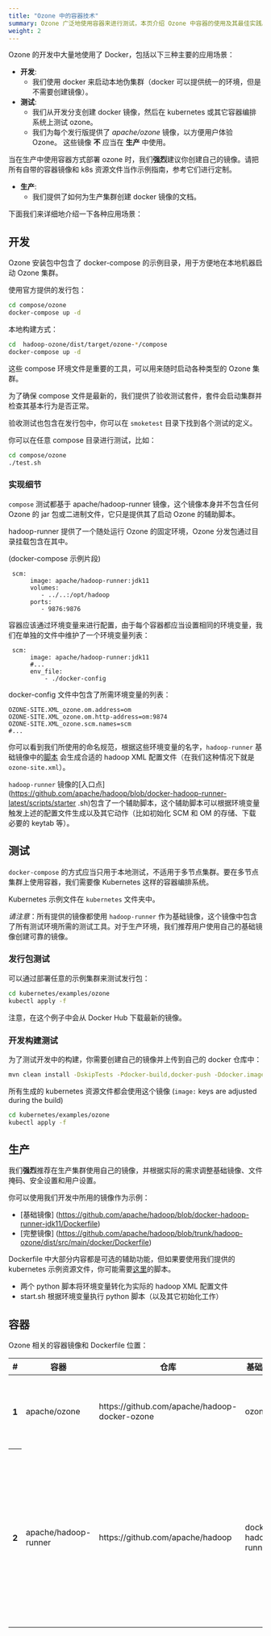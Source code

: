 ```yaml
---
title: "Ozone 中的容器技术"
summary: Ozone 广泛地使用容器来进行测试，本页介绍 Ozone 中容器的使用及其最佳实践。
weight: 2
---
```

<!---
  Licensed to the Apache Software Foundation (ASF) under one or more
  contributor license agreements.  See the NOTICE file distributed with
  this work for additional information regarding copyright ownership.
  The ASF licenses this file to You under the Apache License, Version 2.0
  (the "License"); you may not use this file except in compliance with
  the License.  You may obtain a copy of the License at

      http://www.apache.org/licenses/LICENSE-2.0

  Unless required by applicable law or agreed to in writing, software
  distributed under the License is distributed on an "AS IS" BASIS,
  WITHOUT WARRANTIES OR CONDITIONS OF ANY KIND, either express or implied.
  See the License for the specific language governing permissions and
  limitations under the License.
-->

Ozone 的开发中大量地使用了 Docker，包括以下三种主要的应用场景：

* __开发__:
     * 我们使用 docker 来启动本地伪集群（docker 可以提供统一的环境，但是不需要创建镜像）。
* __测试__:
     * 我们从开发分支创建 docker 镜像，然后在 kubernetes 或其它容器编排系统上测试 ozone。
     * 我们为每个发行版提供了 _apache/ozone_ 镜像，以方便用户体验 Ozone。
     这些镜像 __不__ 应当在 __生产__ 中使用。

<div class="alert alert-warning" role="alert">
当在生产中使用容器方式部署 ozone 时，我们<b>强烈</b>建议你创建自己的镜像。请把所有自带的容器镜像和 k8s 资源文件当作示例指南，参考它们进行定制。
</div>

* __生产__:
     * 我们提供了如何为生产集群创建 docker 镜像的文档。

下面我们来详细地介绍一下各种应用场景：

## 开发

Ozone 安装包中包含了 docker-compose 的示例目录，用于方便地在本地机器启动 Ozone 集群。

使用官方提供的发行包：

```bash
cd compose/ozone
docker-compose up -d
```

本地构建方式：

```bash
cd  hadoop-ozone/dist/target/ozone-*/compose
docker-compose up -d
```

这些 compose 环境文件是重要的工具，可以用来随时启动各种类型的 Ozone 集群。

为了确保 compose 文件是最新的，我们提供了验收测试套件，套件会启动集群并检查其基本行为是否正常。

验收测试也包含在发行包中，你可以在 `smoketest` 目录下找到各个测试的定义。

你可以在任意 compose 目录进行测试，比如：

```bash
cd compose/ozone
./test.sh
```

### 实现细节

`compose` 测试都基于 apache/hadoop-runner 镜像，这个镜像本身并不包含任何 Ozone 的 jar 包或二进制文件，它只是提供其了启动 Ozone 的辅助脚本。

hadoop-runner 提供了一个随处运行 Ozone 的固定环境，Ozone 分发包通过目录挂载包含在其中。

(docker-compose 示例片段)

```
 scm:
      image: apache/hadoop-runner:jdk11
      volumes:
         - ../..:/opt/hadoop
      ports:
         - 9876:9876

```

容器应该通过环境变量来进行配置，由于每个容器都应当设置相同的环境变量，我们在单独的文件中维护了一个环境变量列表：

```
 scm:
      image: apache/hadoop-runner:jdk11
      #...
      env_file:
          - ./docker-config
```

docker-config 文件中包含了所需环境变量的列表：

```
OZONE-SITE.XML_ozone.om.address=om
OZONE-SITE.XML_ozone.om.http-address=om:9874
OZONE-SITE.XML_ozone.scm.names=scm
#...
```

你可以看到我们所使用的命名规范，根据这些环境变量的名字，`hadoop-runner` 基础镜像中的[脚本](https://github.com/apache/hadoop/tree/docker-hadoop-runner-latest/scripts) 会生成合适的 hadoop XML 配置文件（在我们这种情况下就是 `ozone-site.xml`）。

`hadoop-runner` 镜像的[入口点](https://github.com/apache/hadoop/blob/docker-hadoop-runner-latest/scripts/starter
.sh)包含了一个辅助脚本，这个辅助脚本可以根据环境变量触发上述的配置文件生成以及其它动作（比如初始化 SCM 和 OM 的存储、下载必要的 keytab 等）。

## 测试 

`docker-compose` 的方式应当只用于本地测试，不适用于多节点集群。要在多节点集群上使用容器，我们需要像 Kubernetes 这样的容器编排系统。

Kubernetes 示例文件在 `kubernetes` 文件夹中。

*请注意*：所有提供的镜像都使用 `hadoop-runner` 作为基础镜像，这个镜像中包含了所有测试环境所需的测试工具。对于生产环境，我们推荐用户使用自己的基础镜像创建可靠的镜像。

### 发行包测试

可以通过部署任意的示例集群来测试发行包：

```bash
cd kubernetes/examples/ozone
kubectl apply -f
```

注意，在这个例子中会从 Docker Hub 下载最新的镜像。

### 开发构建测试

为了测试开发中的构建，你需要创建自己的镜像并上传到自己的 docker 仓库中：


```bash
mvn clean install -DskipTests -Pdocker-build,docker-push -Ddocker.image=myregistry:9000/name/ozone
```

所有生成的 kubernetes 资源文件都会使用这个镜像 (`image:` keys are adjusted during the build)

```bash
cd kubernetes/examples/ozone
kubectl apply -f
```

## 生产

<div class="alert alert-danger" role="alert">
我们<b>强烈</b>推荐在生产集群使用自己的镜像，并根据实际的需求调整基础镜像、文件掩码、安全设置和用户设置。
</div>

你可以使用我们开发中所用的镜像作为示例：

 * [基础镜像] (https://github.com/apache/hadoop/blob/docker-hadoop-runner-jdk11/Dockerfile)
 * [完整镜像] (https://github.com/apache/hadoop/blob/trunk/hadoop-ozone/dist/src/main/docker/Dockerfile)

 Dockerfile 中大部分内容都是可选的辅助功能，但如果要使用我们提供的 kubernetes 示例资源文件，你可能需要[这里](https://github.com/apache/hadoop/tree/docker-hadoop-runner-jdk11/scripts)的脚本。

  * 两个 python 脚本将环境变量转化为实际的 hadoop XML 配置文件
  * start.sh 根据环境变量执行 python 脚本（以及其它初始化工作）

## 容器

Ozone 相关的容器镜像和 Dockerfile 位置：


<table class="table table-dark">
  <thead>
    <tr>
      <th scope="col">#</th>
      <th scope="col">容器</th>
      <th scope="col">仓库</th>
      <th scope="col">基础镜像</th>
      <th scope="col">分支</th>
      <th scope="col">标签</th>
      <th scope="col">说明</th>
    </tr>
  </thead>
  <tbody>
    <tr>
      <th scope="row">1</th>
      <td>apache/ozone</td>
      <td>https://github.com/apache/hadoop-docker-ozone</td>
      <td>ozone-... </td>
      <td>hadoop-runner</td>
      <td>0.3.0,0.4.0,0.4.1</td>
      <td>每个 Ozone 发行版都对应一个新标签。</td>
    </tr>
    <tr>
      <th scope="row">2</th>
      <td>apache/hadoop-runner </td>
      <td>https://github.com/apache/hadoop</td>
      <td>docker-hadoop-runner</td>
      <td>centos</td>
      <td>jdk11,jdk8,latest</td>
      <td>这是用于测试 Hadoop Ozone 的基础镜像，包含了一系列可以让我们更加方便地运行 Ozone 的工具。
      </td>
    </tr>
  </tbody>
</table>
